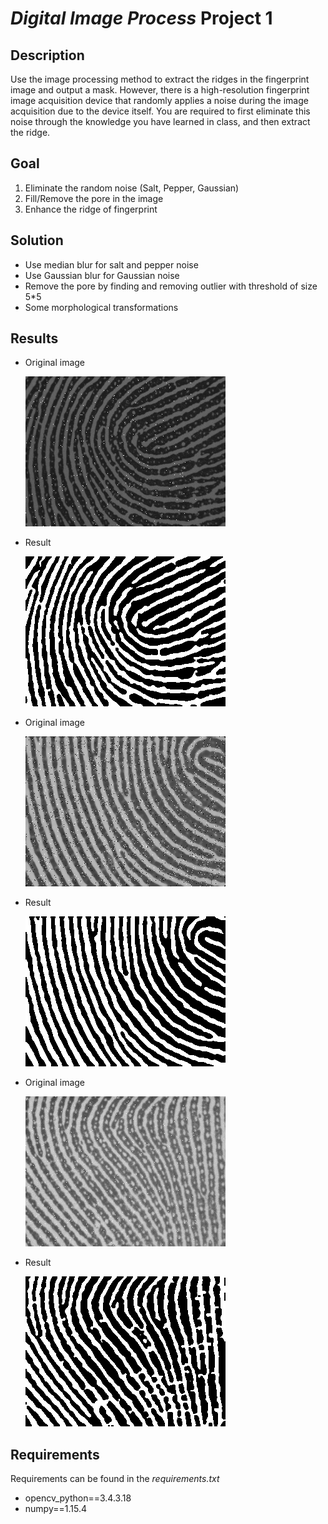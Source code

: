 #  _Digital Image Process_ Project 1

## Description
Use the image processing method to extract the ridges in the fingerprint image and output a mask. However, there is a high-resolution fingerprint image acquisition device that randomly applies a noise during the image acquisition due to the device itself. You are required to first eliminate this noise through the knowledge you have learned in class, and then extract the ridge.

## Goal

1. Eliminate the random noise (Salt, Pepper, Gaussian)
2. Fill/Remove the pore in the image
3. Enhance the ridge of fingerprint

## Solution
- Use median blur for salt and pepper noise
- Use Gaussian blur for Gaussian noise
- Remove the pore by finding and removing outlier with threshold of size 5*5
- Some morphological transformations

## Results
- Original image

    ![image](im/7.bmp)
- Result

    ![image](im_process/result_7.bmp)
- Original image

    ![image](im/17.bmp)
- Result

    ![image](im_process/result_17.bmp)
- Original image

    ![image](im/27.bmp)
- Result

    ![image](im_process/result_27.bmp)
## Requirements
Requirements can be found in the _requirements.txt_
- opencv_python==3.4.3.18
- numpy==1.15.4


